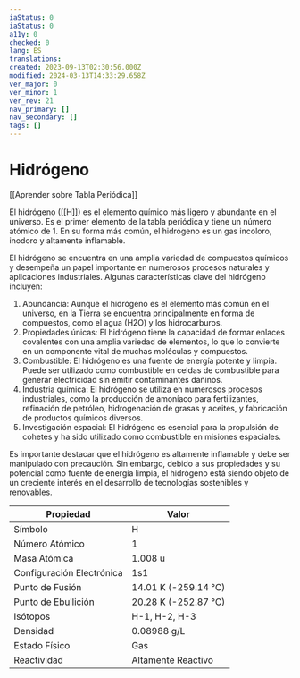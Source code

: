 ```yaml
---
iaStatus: 0
iaStatus: 0
a11y: 0
checked: 0
lang: ES
translations: 
created: 2023-09-13T02:30:56.000Z
modified: 2024-03-13T14:33:29.658Z
ver_major: 0
ver_minor: 1
ver_rev: 21
nav_primary: []
nav_secondary: []
tags: []
---
```

# Hidrógeno

[[Aprender sobre Tabla Periódica]]

El hidrógeno ([[H]]) es el elemento químico más ligero y abundante en el universo. Es el primer elemento de la tabla periódica y tiene un número atómico de 1. En su forma más común, el hidrógeno es un gas incoloro, inodoro y altamente inflamable.

El hidrógeno se encuentra en una amplia variedad de compuestos químicos y desempeña un papel importante en numerosos procesos naturales y aplicaciones industriales. Algunas características clave del hidrógeno incluyen:

1. Abundancia: Aunque el hidrógeno es el elemento más común en el universo, en la Tierra se encuentra principalmente en forma de compuestos, como el agua (H2O) y los hidrocarburos.
2. Propiedades únicas: El hidrógeno tiene la capacidad de formar enlaces covalentes con una amplia variedad de elementos, lo que lo convierte en un componente vital de muchas moléculas y compuestos.
3. Combustible: El hidrógeno es una fuente de energía potente y limpia. Puede ser utilizado como combustible en celdas de combustible para generar electricidad sin emitir contaminantes dañinos.
4. Industria química: El hidrógeno se utiliza en numerosos procesos industriales, como la producción de amoníaco para fertilizantes, refinación de petróleo, hidrogenación de grasas y aceites, y fabricación de productos químicos diversos.
5. Investigación espacial: El hidrógeno es esencial para la propulsión de cohetes y ha sido utilizado como combustible en misiones espaciales.

Es importante destacar que el hidrógeno es altamente inflamable y debe ser manipulado con precaución. Sin embargo, debido a sus propiedades y su potencial como fuente de energía limpia, el hidrógeno está siendo objeto de un creciente interés en el desarrollo de tecnologías sostenibles y renovables.

| Propiedad        | Valor            |
|------------------|------------------|
| Símbolo          | H                |
| Número Atómico   | 1                |
| Masa Atómica     | 1.008 u          |
| Configuración Electrónica | 1s1     |
| Punto de Fusión  | 14.01 K (-259.14 °C) |
| Punto de Ebullición | 20.28 K (-252.87 °C) |
| Isótopos         | H-1, H-2, H-3     |
| Densidad         | 0.08988 g/L      |
| Estado Físico    | Gas              |
| Reactividad      | Altamente Reactivo |
